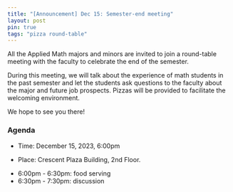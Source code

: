 ```yaml
---
title: "[Announcement] Dec 15: Semester-end meeting" 
layout: post
pin: true
tags: "pizza round-table"
---
```


All the Applied Math majors and minors are invited to join 
a round-table meeting with
the faculty  to celebrate the end of the semester.

During this meeting, we will talk about the experience of math students
in the past semester
and let the students ask questions to the faculty about the major and 
future job prospects.
Pizzas will be provided to facilitate the welcoming environment.

We hope to see you there!

### Agenda

- Time: December 15, 2023, 6:00pm 

- Place: Crescent Plaza Building, 2nd Floor.

* 6:00pm - 6:30pm: food serving
* 6:30pm - 7:30pm: discussion

